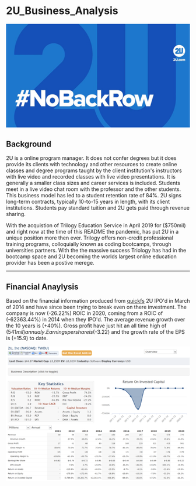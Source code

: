 # 2U_Business_Analysis


<img src="Images/2u image.jpg"/>



## Background
 
2U is a online program manager. It does not confer degrees but it does provide its clients with technology and other resources to create online classes and degree programs taught by the client institution's instructors with live video and recorded classes with live video presentations. It is generally a smaller class sizes and career services is included. Students meet in a live video chat room with the professor and the other students. This business model has led to a student retention rate of 84%. 2U signs long-term contracts, typically 10-to-15 years in length, with its client institutions. Students pay standard tuition and 2U gets paid through revenue sharing.

With the acquistion of Trilogy Education Service in April 2019 for ($750mil) and right now at the time of this README the pandemic, has put 2U in a unique position more then ever. Trilogy offers non-credit professional training programs, colloquially known as coding bootcamps, through universities partners. With the the massive success Triology has had in the bootcamp space and 2U becoming the worlds largest online education provider has been a postive merege.  



---


 ## Financial Anaylysis
 
 Based on the financial information produced from [quickfs](https://quickfs.net/company/TWOU:US)  2U IPO'd in March of 2014 and have since been trying to break even on there investment. The company is now (-26.22%) ROIC in 2020, coming from a ROIC of (-62363.44%) in 2014 when they IPO'd. The average revenue growth over the 10 years is (+40%). Gross profit have just hit an all time high of ($541mil) annualy. Earnings per share is ($-3.22) and the growth rate of the EPS is (+15.9) to date. 
 
 
 <img src="Images/2u_Financials.PNG"/>
